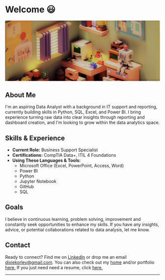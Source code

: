 # Welcome 😃
![voxel graphic with computer](./banner.png "Title")
## About Me 
I'm an aspiring Data Analyst with a background in IT support and reporting, currently building skills in Python, SQL, Excel, and Power BI. I bring experience turning raw data into clear insights through reporting and dashboard creation, and I'm looking to grow within the data analytics space.

## Skills & Experience
- **Current Role:** Business Support Specialist
- **Certifications:** CompTIA Data+, ITIL 4 Foundations
- **Using These Languages & Tools:**
  - Microsoft Office (Excel, PowerPoint, Access, Word)
  - Power BI
  - Python
  - Jupyter Notebook 
  - GitHub 
  - SQL 
<!--
## Hobbies
- **Drawing Comics**✒️
- **Writing Stories**📓
- **Cooking**📓
-->

## Goals
I believe in continuous learning, problem solving, improvement and constantly seek opportunities to enhance my skills. If you have any insights, advice, or potential collaborations related to data analysis, let me know. 

## Contact
Ready to connect? Find me on [LinkedIn](https://www.linkedin.com/in/dixie-korley/) or drop me an email [dixiekorley@gmail.com](mailto:dixiekorley@gmail.com). You can also check out my [home](https://dixiekorley.com/) and/or portfolio [here.](https://www.datascienceportfol.io/dixiekorley) If you just need need a resume, click [here.](./resume_dk_2025_remote.pdf)

---
